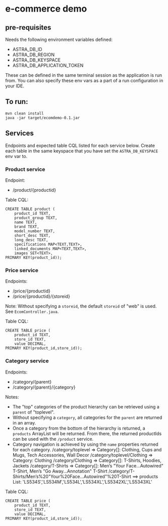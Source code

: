 # e-commerce demo


## pre-requisites
Needs the following environment variables defined:
 - ASTRA_DB_ID
 - ASTRA_DB_REGION
 - ASTRA_DB_KEYSPACE
 - ASTRA_DB_APPLICATION_TOKEN

These can be defined in the same terminal session as the application is run from.  You can also specify these env vars as a part of a run configuration in your IDE.

## To run:

    mvn clean install
    java -jar target/ecomdemo-0.1.jar

## Services
Endpoints and expected table CQL listed for each service below.  Create each table in the same keyspace that you have set the `ASTRA_DB_KEYSPACE` env var to.

### Product service
Endpoint:
 - /product/{productid}

Table CQL:

    CREATE TABLE product (
        product_id TEXT,
        product_group TEXT,
        name TEXT,
        brand TEXT,
        model_number TEXT,
        short_desc TEXT,
        long_desc TEXT,
        specifications MAP<TEXT,TEXT>,
        linked_documents MAP<TEXT,TEXT>,
        images SET<TEXT>,
    PRIMARY KEY(product_id));

### Price service
Endpoints:
 - /price/{productid}
 - /price/{productid}/{storeid}

Note: Without specifying a `storeid`, the default `storeid` of "web" is used.  See `EcomController.java`.

Table CQL:

    CREATE TABLE price (
        product_id TEXT,
        store_id TEXT,
        value DECIMAL,
    PRIMARY KEY(product_id,store_id));

### Category service
Endpoints:
 - /category/{parent}
 - /category/{parent}/{category}

Notes:
 - The "top" categories of the product hierarchy can be retrieved using a `parent` of "toplevel".
 - Without specifying a `category`, all categories for the `parent` are returned in an array.
 - Once a category from the bottom of the hierarchy is returned, a `products` ArrayList will be returned.  From there, the returned productIds can be used with the `/product` service.
 - Category navigation is achieved by using the `name` properties returned for each category.
    /category/toplevel  =>  Category[]: Clothing, Cups and Mugs, Tech Accessories, Wall Decor
    /category/toplevel/Clothing  =>  Category: Clothing
    /category/Clothing  =>  Category[]: T-Shirts, Hoodies, Jackets
    /category/T-Shirts  =>  Category[]: Men’s "Your Face...Autowired" T-Shirt, Men’s "Go Away...Annotation" T-Shirt
    /category/T-Shirts/Men’s%20"Your%20Face...Autowired"%20T-Shirt  ==>  products List<String>: 'LS534S','LS534M','LS534L','LS534XL','LS5342XL','LS5343XL'

Table CQL:

    CREATE TABLE price (
        product_id TEXT,
        store_id TEXT,
        value DECIMAL,
    PRIMARY KEY(product_id,store_id));
